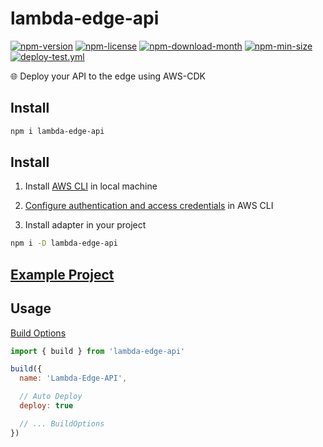 <!----- BEGIN GHOST DOCS HEADER ----->

# lambda-edge-api

[![npm-version](https://img.shields.io/npm/v/lambda-edge-api)](https://npmjs.com/package/lambda-edge-api) [![npm-license](https://img.shields.io/npm/l/lambda-edge-api)](https://npmjs.com/package/lambda-edge-api) [![npm-download-month](https://img.shields.io/npm/dm/lambda-edge-api)](https://npmjs.com/package/lambda-edge-api) [![npm-min-size](https://img.shields.io/bundlephobia/min/lambda-edge-api)](https://npmjs.com/package/lambda-edge-api) [![deploy-test.yml](https://github.com/jill64/lambda-edge-api/actions/workflows/deploy-test.yml/badge.svg)](https://github.com/jill64/lambda-edge-api/actions/workflows/deploy-test.yml)

🌐 Deploy your API to the edge using AWS-CDK

## Install

```sh
npm i lambda-edge-api
```

<!----- END GHOST DOCS HEADER ----->

## Install

1. Install [AWS CLI](https://docs.aws.amazon.com/cli/latest/userguide/getting-started-install.html) in local machine

2. [Configure authentication and access credentials](https://docs.aws.amazon.com/cli/latest/userguide/cli-chap-authentication.html) in AWS CLI

3. Install adapter in your project

```sh
npm i -D lambda-edge-api
```

## [Example Project](./demo)

## Usage

[Build Options](./src/types/BuildOptions.ts)

```js
import { build } from 'lambda-edge-api'

build({
  name: 'Lambda-Edge-API',

  // Auto Deploy
  deploy: true

  // ... BuildOptions
})
```
